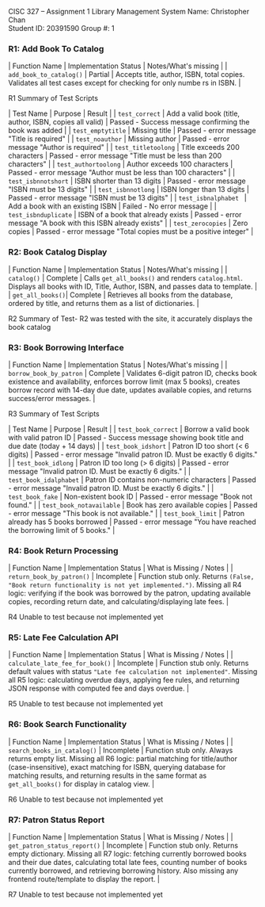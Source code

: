 CISC 327 – Assignment 1 Library Management System
Name: Christopher Chan  
Student ID: 20391590
Group #: 1

### R1: Add Book To Catalog

| Function Name            | Implementation Status |                                        Notes/What's missing                                                        |
| `add_book_to_catalog()`  |       Partial         | Accepts title, author, ISBN, total copies. Validates all  test cases except for checking for only numbe rs in ISBN. |

R1 Summary of Test Scripts

| Test Name            | Purpose                                                  |                          Result                        |
| `test_correct`       | Add a valid book (title, author, ISBN, copies all valid) | Passed - Success message confirming the book was added |
| `test_emptytitle`    | Missing title                                            | Passed - error message "Title is required" |
| `test_noauthor`      | Missing author                                           | Passed - error message "Author is required" |
| `test_titletoolong`  | Title exceeds 200 characters                             | Passed - error message "Title must be less than 200 characters" |
| `test_authortoolong` | Author exceeds 100 characters                            | Passed - error message "Author must be less than 100 characters" |
| `test_isbnnotshort`  | ISBN shorter than 13 digits                              | Passed - error message "ISBN must be 13 digits" |
| `test_isbnnotlong`   | ISBN longer than 13 digits                               | Passed - error message "ISBN must be 13 digits" |
| `test_isbnalphabet ` | Add a book with an existing ISBN                         | Failed - No error message |
| `test_isbnduplicate` | ISBN of a book that already exists                       | Passed - error message "A book with this ISBN already exists" |
| `test_zerocopies`    | Zero copies                                              | Passed - error message "Total copies must be a positive integer" |

### R2: Book Catalog Display

| Function Name    | Implementation Status |                                        Notes/What's missing                                                                       |
| `catalog()`      |      Complete         | Calls `get_all_books()` and renders `catalog.html`. Displays all books with ID, Title, Author, ISBN, and passes data to template. |
| `get_all_books()`|      Complete         | Retrieves all books from the database, ordered by title, and returns them as a list of dictionaries.                              |

R2 Summary of Test- 
R2 was tested with the site, it accurately displays the book catalog

### R3: Book Borrowing Interface

| Function Name            | Implementation Status |                                        Notes/What's missing                                                        |
| `borrow_book_by_patron`  |         Complete      | Validates 6-digit patron ID, checks book existence and availability, enforces borrow limit (max 5 books), creates borrow record with 14-day due date, updates available copies, and returns success/error messages. |

R3 Summary of Test Scripts

| Test Name                | Purpose                                   |                                   Result                                   |
| `test_book_correct`      | Borrow a valid book with valid patron ID  | Passed - Success message showing book title and due date (today + 14 days) |
| `test_book_idshort`      | Patron ID too short (< 6 digits)          | Passed - error message "Invalid patron ID. Must be exactly 6 digits." |
| `test_book_idlong`       | Patron ID too long (> 6 digits)           | Passed - error message "Invalid patron ID. Must be exactly 6 digits." |
| `test_book_idalphabet`   | Patron ID contains non-numeric characters | Passed - error message "Invalid patron ID. Must be exactly 6 digits." |
| `test_book_fake`         | Non-existent book ID                      | Passed - error message "Book not found." |
| `test_book_notavailable` | Book has zero available copies            | Passed - error message "This book is not available." |
| `test_book_limit`        | Patron already has 5 books borrowed       | Passed - error message "You have reached the borrowing limit of 5 books." |

### R4: Book Return Processing

| Function Name             | Implementation Status |                             What is Missing / Notes                                                                             |
| `return_book_by_patron()` |       Incomplete      | Function stub only. Returns `(False, "Book return functionality is not yet implemented.")`. Missing all R4 logic: verifying if the book was borrowed by the patron, updating available copies, recording return date, and calculating/displaying late fees. |

R4 Unable to test because not implemented yet

### R5: Late Fee Calculation API

| Function Name                   | Implementation Status |                       What is Missing / Notes                                                                             |
| `calculate_late_fee_for_book()` |     Incomplete        | Function stub only. Returns default values with status `"Late fee calculation not implemented"`. Missing all R5 logic: calculating overdue days, applying fee rules, and returning JSON response with computed fee and days overdue. |

R5 Unable to test because not implemented yet

### R6: Book Search Functionality

| Function Name               | Implementation Status |                           What is Missing / Notes                                                                             |
| `search_books_in_catalog()` |       Incomplete      | Function stub only. Always returns empty list. Missing all R6 logic: partial matching for title/author (case-insensitive), exact matching for ISBN, querying database for matching results, and returning results in the same format as `get_all_books()` for display in catalog view. |

R6 Unable to test because not implemented yet

### R7: Patron Status Report 

| Function Name                | Implementation Status |                             What is Missing / Notes                                                                          |
| `get_patron_status_report()` |       Incomplete      | Function stub only. Returns empty dictionary. Missing all R7 logic: fetching currently borrowed books and their due dates, calculating total late fees, counting number of books currently borrowed, and retrieving borrowing history. Also missing any frontend route/template to display the report. |

R7 Unable to test because not implemented yet












































































